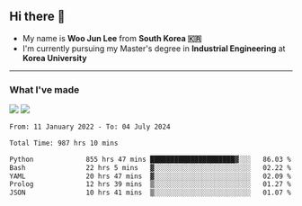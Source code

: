 ## Hi there 👋

- My name is **Woo Jun Lee** from **South Korea 🇰🇷**
- I'm currently pursuing my Master's degree in **Industrial Engineering** at **Korea University**

---

### What I've made

<a href="https://share.streamlit.io/tomtom1103/kuiai_hackathon_2022/main/JL_app.py"><img src="https://img.shields.io/badge/Journey Lee-161B22?style=for-the-badge&logo=streamlit&logoColor=FF4B4B"/></a> <a href="https://jeon-100.github.io/Dangzang/"><img src="https://img.shields.io/badge/당신을 위한 장학금, 당장!-161B22?style=for-the-badge&logo=react&logoColor=#61DAFB"/></a>

<!--START_SECTION:waka-->

```txt
From: 11 January 2022 - To: 04 July 2024

Total Time: 987 hrs 10 mins

Python             855 hrs 47 mins █████████████████████▓░░░   86.03 %
Bash               22 hrs 5 mins   ▓░░░░░░░░░░░░░░░░░░░░░░░░   02.22 %
YAML               20 hrs 47 mins  ▓░░░░░░░░░░░░░░░░░░░░░░░░   02.09 %
Prolog             12 hrs 39 mins  ▒░░░░░░░░░░░░░░░░░░░░░░░░   01.27 %
JSON               10 hrs 41 mins  ▒░░░░░░░░░░░░░░░░░░░░░░░░   01.07 %
```

<!--END_SECTION:waka-->
